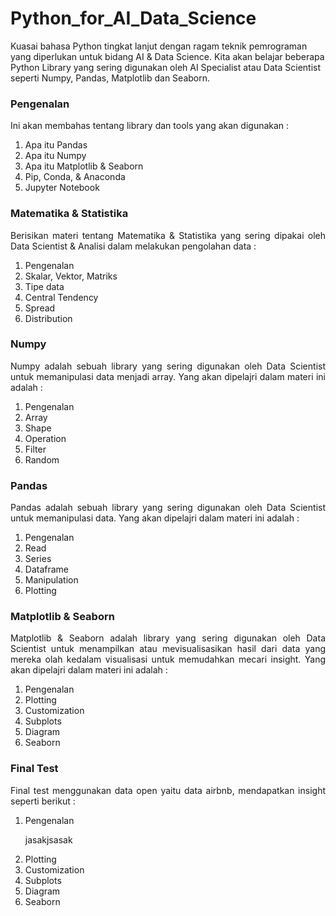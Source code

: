 # Python_for_AI_Data_Science
Kuasai bahasa Python tingkat lanjut dengan ragam teknik pemrograman yang diperlukan untuk bidang AI &amp; Data Science. Kita akan belajar beberapa Python Library yang sering digunakan oleh AI Specialist atau Data Scientist seperti Numpy, Pandas, Matplotlib dan Seaborn.

<h3>Pengenalan</h3>
<p align="justify">Ini akan membahas tentang library dan tools yang akan digunakan :</p>
<ol type="1">
  <li>Apa itu Pandas</li>
  <li>Apa itu Numpy</li>
  <li>Apa itu Matplotlib & Seaborn</li>
  <li>Pip, Conda, & Anaconda</li>
  <li>Jupyter Notebook</li>
</ol>

<h3>Matematika & Statistika</h3>
<p align="justify">Berisikan materi tentang Matematika & Statistika yang sering dipakai oleh Data Scientist & Analisi dalam melakukan pengolahan data :</p>
<ol type="1">
  <li>Pengenalan</li>
  <li>Skalar, Vektor, Matriks</li>
  <li>Tipe data</li>
  <li>Central Tendency</li>
  <li>Spread</li>
  <li>Distribution</li>
</ol>

<h3>Numpy</h3>
<p align="justify">Numpy adalah sebuah library yang sering digunakan oleh Data Scientist untuk memanipulasi data menjadi array. Yang akan dipelajri dalam materi ini adalah :</p>
<ol type="1">
  <li>Pengenalan</li>
  <li>Array</li>
  <li>Shape</li>
  <li>Operation</li>
  <li>Filter</li>
  <li>Random</li>
</ol>

<h3>Pandas</h3>
<p align="justify">Pandas adalah sebuah library yang sering digunakan oleh Data Scientist untuk memanipulasi data. Yang akan dipelajri dalam materi ini adalah :</p>
<ol type="1">
  <li>Pengenalan</li>
  <li>Read</li>
  <li>Series</li>
  <li>Dataframe</li>
  <li>Manipulation</li>
  <li>Plotting</li>
</ol>

<h3>Matplotlib & Seaborn</h3>
<p align="justify">Matplotlib & Seaborn adalah library yang sering digunakan oleh Data Scientist untuk menampilkan atau mevisualisasikan hasil dari data yang mereka olah kedalam visualisasi untuk memudahkan mecari insight. Yang akan dipelajri dalam materi ini adalah :</p>
<ol type="1">
  <li>Pengenalan</li>
  <li>Plotting</li>
  <li>Customization</li>
  <li>Subplots</li>
  <li>Diagram</li>
  <li>Seaborn</li>
</ol>

<h3>Final Test</h3>
<p align="justify">Final test menggunakan data open yaitu data airbnb, mendapatkan insight seperti berikut :</p>
<ol type="1">
  <li>Pengenalan</li>
  <p>jasakjsasak</p>
  <li>Plotting</li>
  <li>Customization</li>
  <li>Subplots</li>
  <li>Diagram</li>
  <li>Seaborn</li>
</ol>
